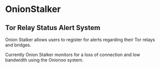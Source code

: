 # OnionStalker
Tor Relay Status Alert System
---
Onion Stalker allows users to register for alerts regarding their Tor relays and bridges.

Currently Onion Stalker monitors for a loss of connection and low bandwidth using the Onionoo system.
